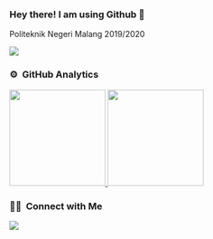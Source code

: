 ### Hey there! I am using Github 👋 

Politeknik Negeri Malang 2019/2020 

![](https://komarev.com/ghpvc/?username=nazariosafariesqi&color=blueviolet)

### ⚙️ &nbsp;GitHub Analytics

<p align="left">
<a href="https://github.com/nazariosafariesqi">
  <img height="170em" src="https://github-readme-stats.vercel.app/api/top-langs/?username=nazariosafariesqi&layout=compact&langs_count=8&theme=gotham"/>
  <img height="170em" src="https://github-readme-stats.vercel.app/api?username=nazariosafariesqi&show_icons=true&theme=gotham&count_private=true&hide_rank=true&line_height=30&icon_color=fff305&custom_title=My%20Github%20Statistic"/>
</a>
</p>

### 🤝🏻 &nbsp;Connect with Me

<p align="left">
<a href="mailto: nazariotyo@gmail.com"><img src="https://img.shields.io/badge/-nazariotyo@gmail.com-D14836?style=flat&logo=Gmail&logoColor=white"/></a>
</p>
